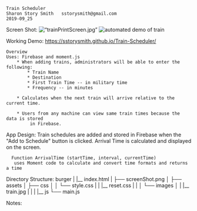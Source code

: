     Train Scheduler
    Sharon Story Smith   sstorysmith@gmail.com
    2019-09_25

Screen Shot:
    <img width=“1097” alt=“trainPrintScreen.jpg” src=“PrintScreen.jpg”>
    ![automated demo of train](.\PrintScreen.png)

Working Demo:
     https://sstorysmith.github.io/Train-Scheduler/


    Overview
    Uses: Firebase and moment.js    
        * When adding trains, administrators will be able to enter the following:    
            * Train Name    
            * Destination     
            * First Train Time -- in military time    
            * Frequency -- in minutes
  
        * Calculates when the next train will arrive relative to the current time.

        * Users from any machine can view same train times because the data is stored
             in Firebase.

App Design:
      Train schedules are added and stored in Firebase when the "Add to Schedule" button is clicked. Arrival Time is calculated and displayed on the screen.

      Function ArrivalTime (startTime, interval, currentTime)
       uses Moment code to calculate and convert time formats and returns a time

Directory Structure:
burger
|
|__ index.html
|
├── screenShot.png
│
├── assets
│       ├── css
│       │   └── style.css
|       |   |__ reset.css
|       |
│       └── images
│       |   |__ train.jpg
|       |
|       |__ js
           └── main.js


Notes:
